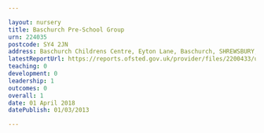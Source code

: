 ```yaml
---

layout: nursery
title: Baschurch Pre-School Group
urn: 224035
postcode: SY4 2JN
address: Baschurch Childrens Centre, Eyton Lane, Baschurch, SHREWSBURY, SY4 2JN
latestReportUrl: https://reports.ofsted.gov.uk/provider/files/2200433/urn/224035.pdf
teaching: 0
development: 0
leadership: 1
outcomes: 0
overall: 1
date: 01 April 2018 
datePublish: 01/03/2013

---
```

